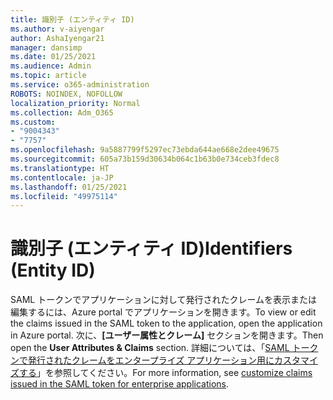 ```yaml
---
title: 識別子 (エンティティ ID)
ms.author: v-aiyengar
author: AshaIyengar21
manager: dansimp
ms.date: 01/25/2021
ms.audience: Admin
ms.topic: article
ms.service: o365-administration
ROBOTS: NOINDEX, NOFOLLOW
localization_priority: Normal
ms.collection: Adm_O365
ms.custom:
- "9004343"
- "7757"
ms.openlocfilehash: 9a5887799f5297ec73ebda644ae668e2dee49675
ms.sourcegitcommit: 605a73b159d30634b064c1b63b0e734ceb3fdec8
ms.translationtype: HT
ms.contentlocale: ja-JP
ms.lasthandoff: 01/25/2021
ms.locfileid: "49975114"
---
```

# <a name="identifiers-entity-id"></a><span data-ttu-id="a23d2-102">識別子 (エンティティ ID)</span><span class="sxs-lookup"><span data-stu-id="a23d2-102">Identifiers (Entity ID)</span></span>

<span data-ttu-id="a23d2-103">SAML トークンでアプリケーションに対して発行されたクレームを表示または編集するには、Azure portal でアプリケーションを開きます。</span><span class="sxs-lookup"><span data-stu-id="a23d2-103">To view or edit the claims issued in the SAML token to the application, open the application in Azure portal.</span></span> <span data-ttu-id="a23d2-104">次に、**[ユーザー属性とクレーム]** セクションを開きます。</span><span class="sxs-lookup"><span data-stu-id="a23d2-104">Then open the **User Attributes & Claims** section.</span></span> <span data-ttu-id="a23d2-105">詳細については、「[SAML トークンで発行されたクレームをエンタープライズ アプリケーション用にカスタマイズする](https://docs.microsoft.com/azure/active-directory/develop/active-directory-saml-claims-customization#editing-nameid)」を参照してください。</span><span class="sxs-lookup"><span data-stu-id="a23d2-105">For more information, see [customize claims issued in the SAML token for enterprise applications](https://docs.microsoft.com/azure/active-directory/develop/active-directory-saml-claims-customization#editing-nameid).</span></span>